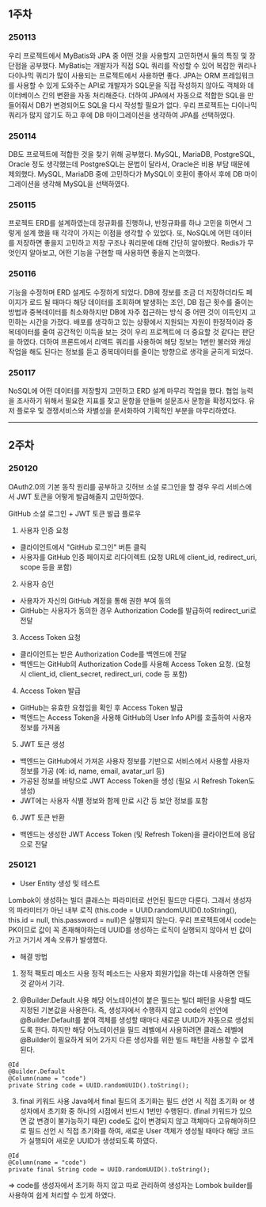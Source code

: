 ## 1주차

### 250113
우리 프로젝트에서 MyBatis와 JPA 중 어떤 것을 사용할지 고민하면서 둘의 특징 및 장단점을 공부했다. MyBatis는 개발자가 직접 SQL 쿼리를 작성할 수 있어 복잡한 쿼리나 다이나믹 쿼리가 많이 사용되는 프로젝트에서 사용하면 좋다. JPA는 ORM 프레임워크를 사용할 수 있게 도와주는 API로 개발자가 SQL문을 직접 작성하지 않아도 객체와 데이터베이스 간의 변환을 자동 처리해준다. 더하여 JPA에서 자동으로 적합한 SQL을 만들어줘서 DB가 변경되어도 SQL을 다시 작성할 필요가 없다.
우리 프로젝트는 다이나믹 쿼리가 많지 않기도 하고 후에 DB 마이그레이션을 생각하여 JPA를 선택하였다.

### 250114
DB도 프로젝트에 적합한 것을 찾기 위해 공부했다. MySQL, MariaDB, PostgreSQL, Oracle 정도 생각했는데 PostgreSQL는 문법이 달라서, Oracle은 비용 부담 때문에 제외했다. MySQL, MariaDB 중에 고민하다가 MySQL이 호환이 좋아서 후에 DB 마이그레이션을 생각해 MySQL을 선택하였다.

### 250115
프로젝트 ERD를 설계하였는데 정규화를 진행하냐, 반정규화를 하냐 고민을 하면서 그렇게 설계 했을 때 각각이 가지는 이점을 생각할 수 있었다. 또, NoSQL에 어떤 데이터를 저장하면 좋을지 고민하고 저장 구조나 쿼리문에 대해 간단히 알아봤다. Redis가 무엇인지 알아보고, 어떤 기능을 구현할 때 사용하면 좋을지 논의했다.

### 250116
기능을 수정하며 ERD 설계도 수정하게 되었다. DB에 정보를 조금 더 저장하더라도 페이지가 로드 될 때마다 해당 데이터를 조회하며 발생하는 조인, DB 접근 횟수를 줄이는 방법과 중복데이터를 최소화하지만 DB에 자주 접근하는 방식 중 어떤 것이 이득인지 고민하는 시간을 가졌다. 배포를 생각하고 있는 상황에서 지원되는 자원이 한정적이라 중복데이터를 줄여 공간적인 이득을 보는 것이 우리 프로젝트에 더 중요할 것 같다는 판단을 하였다. 더하여 프론트에서 리액트 쿼리를 사용하여 해당 정보는 1번만 불러와 캐싱 작업을 해도 된다는 정보를 듣고 중복데이터를 줄이는 방향으로 생각을 굳히게 되었다.

### 250117
NoSQL에 어떤 데이터를 저장할지 고민하고 ERD 설계 마무리 작업을 했다.
협업 능력을 조사하기 위해서 필요한 지표를 찾고 문항을 만들며 설문조사 문항을 확정지었다.
유저 플로우 및 경쟁서비스와 차별성을 문서화하여 기획적인 부분을 마무리하였다.

---

## 2주차

### 250120
OAuth2.0의 기본 동작 원리를 공부하고 깃허브 소셜 로그인을 할 경우 우리 서비스에서 JWT 토큰을 어떻게 발급해줄지 고민하였다.

GitHub 소셜 로그인 + JWT 토큰 발급 플로우
1. 사용자 인증 요청
- 클라이언트에서 "GitHub 로그인" 버튼 클릭
- 사용자를 GitHub 인증 페이지로 리다이렉트 (요청 URL에 client_id, redirect_uri, scope 등을 포함)
2. 사용자 승인
- 사용자가 자신의 GitHub 계정을 통해 권한 부여 동의
- GitHub는 사용자가 동의한 경우 Authorization Code를 발급하여 redirect_uri로 전달
3. Access Token 요청
- 클라이언트는 받은 Authorization Code를 백엔드에 전달
- 백엔드는 GitHub의 Authorization Code를 사용해 Access Token 요청. (요청 시 client_id, client_secret, redirect_uri, code 등 포함)
4. Access Token 발급
- GitHub는 유효한 요청임을 확인 후 Access Token 발급
- 백엔드는 Access Token을 사용해 GitHub의 User Info API를 호출하여 사용자 정보를 가져옴
5. JWT 토큰 생성
- 백엔드는 GitHub에서 가져온 사용자 정보를 기반으로 서비스에서 사용할 사용자 정보를 가공 (예: id, name, email, avatar_url 등)
- 가공된 정보를 바탕으로 JWT Access Token을 생성 (필요 시 Refresh Token도 생성)
- JWT에는 사용자 식별 정보와 함께 만료 시간 등 보안 정보를 포함
6. JWT 토큰 반환
- 백엔드는 생성한 JWT Access Token (및 Refresh Token)을 클라이언트에 응답으로 전달

### 250121
- User Entity 생성 및 테스트

Lombok이 생성하는 빌더 클래스는 파라미터로 선언된 필드만 다룬다.
그래서 생성자의 파라미터가 아닌 내부 로직 (this.code = UUID.randomUUID().toString(), this.id = null, this.password = null)은 실행되지 않는다.
우리 프로젝트에서 code는 PK이므로 값이 꼭 존재해야하는데 UUID를 생성하는 로직이 실행되지 않아서 빈 값이 가고 거기서 계속 오류가 발생했다.

- 해결 방법
1. 정적 팩토리 메소드 사용
정적 메소드는 사용자 회원가입을 하는데 사용하면 안될 것 같아서 기각.

2. @Builder.Default 사용
해당 어노테이션이 붙은 필드는 빌더 패턴을 사용할 때도 지정된 기본값을 사용한다.
즉, 생성자에서 수행하지 않고 code의 선언에 @Builder.Default를 붙여 객체를 생성할 때마다 새로운 UUID가 자동으로 생성되도록 한다.
하지만 해당 어노테이션을 필드 레벨에서 사용하려면 클래스 레벨에 @Builder이 필요하게 되어 2가지 다른 생성자를 위한 빌드 패턴을 사용할 수 없게 된다.
```
@Id
@Builder.Default
@Column(name = "code")
private String code = UUID.randomUUID().toString();
```
3. final 키워드 사용
Java에서 final 필드의 초기화는 필드 선언 시 직접 초기화 or 생성자에서 초기화 중 하나의 시점에서 반드시 1번만 수행된다. (final 키워드가 있으면 값 변경이 불가능하기 때문)
code도 값이 변경되지 않고 객체마다 고유해야하므로 필드 선언 시 직접 초기화를 하여, 새로운 User 객체가 생성될 때마다 해당 코드가 실행되어 새로운 UUID가 생성되도록 하였다.
```
@Id
@Column(name = "code")
private final String code = UUID.randomUUID().toString();
```
=> code를 생성자에서 초기화 하지 않고 따로 관리하여 생성자는 Lombok builder를 사용하여 쉽게 처리할 수 있게 하였다.


